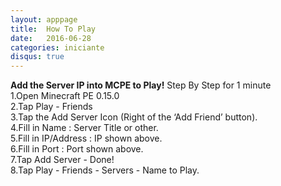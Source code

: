 ```yaml
---
layout: apppage
title:  How To Play
date:   2016-06-28
categories: iniciante
disqus: true
---
```

**Add the Server IP into MCPE to Play!**
Step By Step for 1 minute  
1.Open Minecraft PE 0.15.0  
2.Tap Play - Friends  
3.Tap the Add Server Icon (Right of the ‘Add Friend’ button).  
4.Fill in Name : Server Title or other.  
5.Fill in IP/Address : IP shown above.  
6.Fill in Port : Port shown above.  
7.Tap Add Server - Done!  
8.Tap Play - Friends - Servers - Name to Play.  


